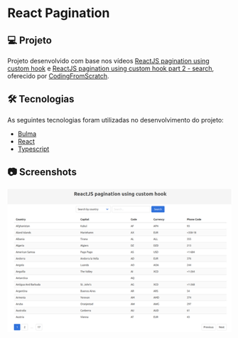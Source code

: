 # React Pagination

## 💻 Projeto

Projeto desenvolvido com base nos vídeos [ReactJS pagination using custom hook][video-1] e [ReactJS pagination using custom hook part 2 - search][video-2], oferecido por [CodingFromScratch][channel].

## 🛠 Tecnologias

As seguintes tecnologias foram utilizadas no desenvolvimento do projeto:

- [Bulma][bulma]
- [React][react]
- [Typescript][typescript]

## 📷 Screenshots

<kbd>
  <img src=".github/screenshot.png" alt="weather-app" width="600" />
</kbd>

[bulma]: https://bulma.io/
[channel]: https://www.youtube.com/channel/UCS2UjgEPEybOx1toY7aKRJg
[react]: https://reactjs.org/
[typescript]: https://www.typescriptlang.org/
[video-1]: https://www.youtube.com/watch?v=AFlFTAI5k-Q
[video-2]: https://www.youtube.com/watch?v=xfwBzPbnM4k
